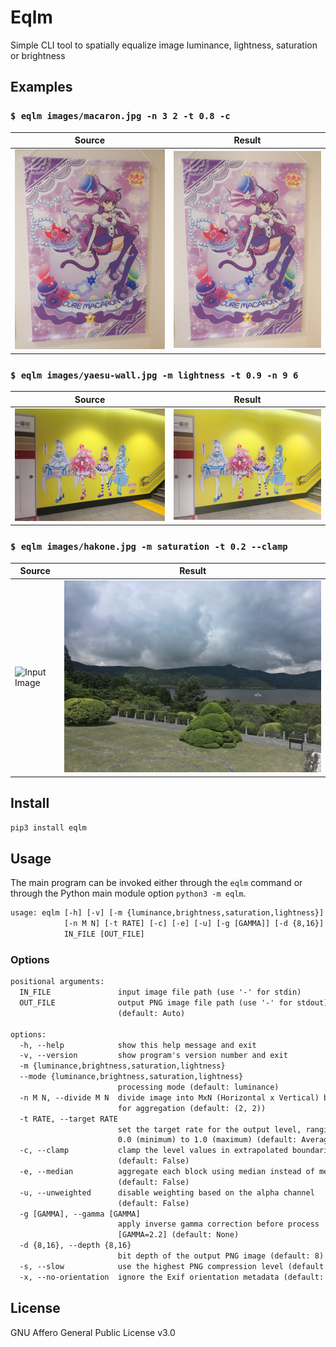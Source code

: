 # Eqlm

Simple CLI tool to spatially equalize image luminance, lightness, saturation or brightness

## Examples

### `$ eqlm images/macaron.jpg -n 3 2 -t 0.8 -c`

| Source                             | Result                                   |
| ---------------------------------- | ---------------------------------------- |
| ![Input Image](images/macaron.jpg) | ![Output Image](images/macaron-eqlm.png) |

### `$ eqlm images/yaesu-wall.jpg -m lightness -t 0.9 -n 9 6`

| Source                                | Result                                      |
| ------------------------------------- | ------------------------------------------- |
| ![Input Image](images/yaesu-wall.jpg) | ![Output Image](images/yaesu-wall-eqlm.jpg) |

### `$ eqlm images/hakone.jpg -m saturation -t 0.2 --clamp`

| Source                            | Result                                  |
| --------------------------------- | --------------------------------------- |
| ![Input Image](images/hakone.jpg) | ![Output Image](images/hakone-eqlm.jpg) |

## Install

```sh
pip3 install eqlm
```

## Usage

The main program can be invoked either through the `eqlm` command or through the Python main module option `python3 -m eqlm`.

```txt
usage: eqlm [-h] [-v] [-m {luminance,brightness,saturation,lightness}]
            [-n M N] [-t RATE] [-c] [-e] [-u] [-g [GAMMA]] [-d {8,16}] [-s] [-x]
            IN_FILE [OUT_FILE]
```

### Options

```txt
positional arguments:
  IN_FILE               input image file path (use '-' for stdin)
  OUT_FILE              output PNG image file path (use '-' for stdout)
                        (default: Auto)

options:
  -h, --help            show this help message and exit
  -v, --version         show program's version number and exit
  -m {luminance,brightness,saturation,lightness}
  --mode {luminance,brightness,saturation,lightness}
                        processing mode (default: luminance)
  -n M N, --divide M N  divide image into MxN (Horizontal x Vertical) blocks
                        for aggregation (default: (2, 2))
  -t RATE, --target RATE
                        set the target rate for the output level, ranging from
                        0.0 (minimum) to 1.0 (maximum) (default: Average)
  -c, --clamp           clamp the level values in extrapolated boundaries
                        (default: False)
  -e, --median          aggregate each block using median instead of mean
                        (default: False)
  -u, --unweighted      disable weighting based on the alpha channel
                        (default: False)
  -g [GAMMA], --gamma [GAMMA]
                        apply inverse gamma correction before process
                        [GAMMA=2.2] (default: None)
  -d {8,16}, --depth {8,16}
                        bit depth of the output PNG image (default: 8)
  -s, --slow            use the highest PNG compression level (default: False)
  -x, --no-orientation  ignore the Exif orientation metadata (default: False)
```

## License

GNU Affero General Public License v3.0
